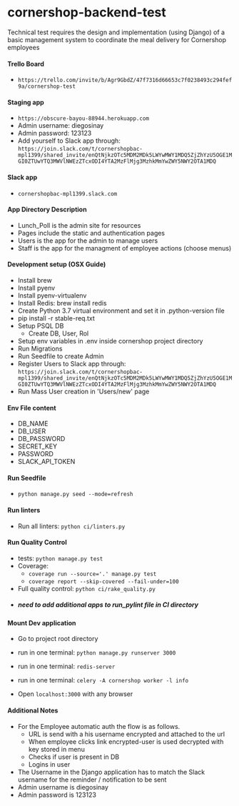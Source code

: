 # cornershop-backend-test
Technical test requires the design and implementation (using Django) of a basic management system to coordinate the meal delivery for Cornershop employees

#### Trello Board
* `https://trello.com/invite/b/Agr9GbdZ/47f7316d66653c7f0238493c294fef9a/cornershop-test`

#### Staging app
* `https://obscure-bayou-88944.herokuapp.com`
* Admin username: diegosinay
* Admin password: 123123
* Add yourself to Slack app through: `https://join.slack.com/t/cornershopbac-mpl1399/shared_invite/enQtNjkzOTc5MDM2MDk5LWYwMWY1MDQ5ZjZhYzU5OGE1MGI0ZTUwYTQ3MWVlNWEzZTcxODI4YTA2MzFlMjg3MzhkMmYwZWY5NWY2OTA1MDQ`

#### Slack app
* `cornershopbac-mpl1399.slack.com`

#### App Directory Description
* Lunch_Poll is the admin site for resources
* Pages include the static and authentication pages
* Users is the app for the admin to manage users
* Staff is the app for the managment of employee actions (choose menus)

#### Development setup (OSX Guide)

* Install brew
* Install pyenv
* Install pyenv-virtualenv
* Install Redis: brew install redis
* Create Python 3.7 virtual environment and set it in .python-version file
* pip install -r stable-req.txt
* Setup PSQL DB
   * Create DB, User, Rol
* Setup env variables in .env inside cornershop project directory
* Run Migrations
* Run Seedfile to create Admin
* Register Users to Slack app through: `https://join.slack.com/t/cornershopbac-mpl1399/shared_invite/enQtNjkzOTc5MDM2MDk5LWYwMWY1MDQ5ZjZhYzU5OGE1MGI0ZTUwYTQ3MWVlNWEzZTcxODI4YTA2MzFlMjg3MzhkMmYwZWY5NWY2OTA1MDQ`
* Run Mass User creation in 'Users/new' page

#### Env File content
* DB_NAME
* DB_USER
* DB_PASSWORD
* SECRET_KEY
* PASSWORD
* SLACK_API_TOKEN


#### Run Seedfile

* `python manage.py seed --mode=refresh`

#### Run linters

* Run all linters: `python ci/linters.py`

#### Run Quality Control

* tests: `python manage.py test`
* Coverage:
  * `coverage run --source='.' manage.py test`
  * `coverage report --skip-covered --fail-under=100`
* Full quality control: `python ci/rake_quality.py`
* ##### need to add additional apps to run_pylint file in CI directory


#### Mount Dev application
* Go to project root directory
* run in one terminal: `python manage.py runserver 3000`
* run in one terminal: `redis-server`
* run in one terminal: `celery -A cornershop worker -l info`

* Open `localhost:3000` with any browser

#### Additional Notes
* For the Employee automatic auth the flow is as follows.
  * URL is send with a his username encrypted and attached to the url
  * When employee clicks link encrypted-user is used decrypted with key stored in menu
  * Checks if user is present in DB
  * Logins in user
* The Username in the Django application has to match the Slack username for the reminder / notification to be sent
* Admin username is diegosinay
* Admin password is 123123
